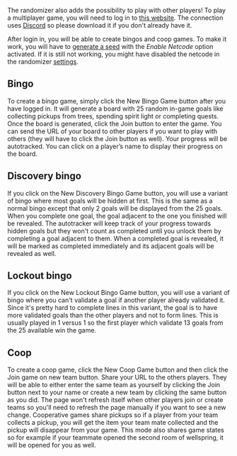 The randomizer also adds the possibility to play with other players! To play a multiplayer game, you will need to log in to [this website](https://wotw.orirando.com/). The connection uses [Discord](https://discord.com/) so please download it if you don't already have it.

After login in, you will be able to create bingos and coop games. To make it work, you will have to [generate a seed](https://github.com/sparkle-preference/OriWotwRandomizerClient/wiki/Seed-generation) with the _Enable Netcode_ option activated. If it is still not working, you might have disabled the netcode in the randomizer [settings](https://github.com/sparkle-preference/OriWotwRandomizerClient/wiki/Settings).

## Bingo
To create a bingo game, simply click the New Bingo Game button after you have logged in. It will generate a board with 25 random in-game goals like collecting pickups from trees, spending spirit light or completing quests. Once the board is generated, click the Join button to enter the game. You can send the URL of your board to other players if you want to play with others (they will have to click the Join button as well). Your progress will be autotracked. You can click on a player’s name to display their progress on the board.

## Discovery bingo
If you click on the New Discovery Bingo Game button, you will use a variant of bingo where most goals will be hidden at first. This is the same as a normal bingo except that only 2 goals will be displayed from the 25 goals. When you complete one goal, the goal adjacent to the one you finished will be revealed. The autotracker will keep track of your progress towards hidden goals but they won't count as completed until you unlock them by completing a goal adjacent to them. When a completed goal is revealed, it will be marked as completed immediately and its adjacent goals will be revealed as well.

## Lockout bingo
If you click on the New Lockout Bingo Game button, you will use a variant of bingo where you can't validate a goal if another player already validated it. Since it's pretty hard to complete lines in this variant, the goal is to have more validated goals than the other players and not to form lines. This is usually played in 1 versus 1 so the first player which validate 13 goals from the 25 available win the game.

## Coop
To create a coop game, click the New Coop Game button and then click the Join game on new team button. Share your URL to the others players. They will be able to either enter the same team as yourself by clicking the Join button next to your name or create a new team by clicking the same button as you did. The page won't refresh itself when other players join or create teams so you'll need to refresh the page manually if you want to see a new change.
Cooperative games share pickups so if a player from your team collects a pickup, you will get the item your team mate collected and the pickup will disappear from your game. This mode also shares game states so for example if your teammate opened the second room of wellspring, it will be opened for you as well.
